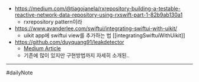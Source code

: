 - https://medium.com/@tiagojanela/rxrepository-building-a-testable-reactive-network-data-repository-using-rxswift-part-1-82b9ab130a1
	- rxrepository pattern이라
- https://www.avanderlee.com/swiftui/integrating-swiftui-with-uikit/
	- uikit app에 swiftui view를 추가하는 법 [[integratingSwiftuiWithUikit]]
- https://github.com/duyquang91/leakdetector 
	- [Medium Article](https://medium.com/ne-digital/memory-leak-detection-in-runtime-on-ios-cb4193f185fb)
	- 기존에 많이 있지만 구현방법까지 자세히 소개된.. 

----
#dailyNote